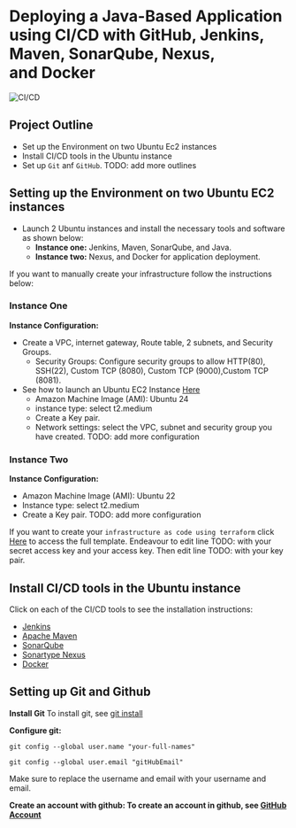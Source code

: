 # Deploying a Java-Based Application using CI/CD with GitHub, Jenkins, Maven, SonarQube, Nexus, and Docker
![CI/CD](https://github.com/yunika-giles/Devops_Projects/blob/main/CI%3ACD_Projects/Images/CI%3ACD.gif)
## Project Outline
- Set up the Environment on two Ubuntu Ec2 instances 
- Install CI/CD tools in the Ubuntu instance 
- Set up `Git` anf `GitHub`.
TODO: add more outlines

## Setting up the Environment on two Ubuntu EC2 instances
- Launch 2 Ubuntu instances and install the necessary tools and software as shown below:
  + **Instance one:** Jenkins, Maven, SonarQube, and Java.
  + **Instance two:**  Nexus, and Docker for application deployment.  

If you want to manually create your infrastructure follow the instructions below:
### Instance One
**Instance Configuration:** 
- Create a VPC, internet gateway, Route table, 2 subnets, and Security Groups.
   + Security Groups: Configure security groups to allow HTTP(80), SSH(22), Custom TCP (8080), Custom TCP (9000),Custom TCP (8081).
- See how to launch an Ubuntu EC2 Instance [Here](https://docs.aws.amazon.com/kinesisvideostreams/latest/dg/gs-ubuntu.html)
  + Amazon Machine Image (AMI): Ubuntu 24
  + instance type: select t2.medium 
  + Create a Key pair.
  + Network settings: select the VPC, subnet and security group you have created.
TODO: add more configuration
   
### Instance Two
**Instance Configuration:**
   + Amazon Machine Image (AMI): Ubuntu 22 
   + Instance type: select t2.medium
   + Create a Key pair.
TODO: add more configuration

If you want to create your `infrastructure as code using terraform` click [Here](https://github.com/yunika-giles/Devops_Projects/blob/main/CI%3ACD_Projects/Terraformproject.tf) to access the full template. Endeavour to edit line TODO: with your secret access key and your access key. Then edit line  TODO: with your key pair. 

## Install CI/CD tools in the Ubuntu instance 
Click on each of the CI/CD tools to see the installation instructions:
- [Jenkins](https://github.com/yunika-giles/Giles-Workspace/blob/main/server_installation/Jenkins-Installation.md#jenkins-standalone-installation) 
- [Apache Maven](https://github.com/yunika-giles/Giles-Workspace/blob/main/server_installation/Maven.md)
- [SonarQube](https://github.com/yunika-giles/Giles-Workspace/blob/main/server_installation/Sonarqube_installation.md) 
- [Sonartype Nexus](https://github.com/yunika-giles/Giles-Workspace/blob/main/server_installation/Nexus_installation.md) 
- [Docker](https://github.com/yunika-giles/Giles-Workspace/blob/main/bash_scripts/docker_install.md) 

## Setting up Git and Github
**Install Git**
To install git, see [git install](https://git-scm.com/downloads) 

**Configure git:**
```
git config --global user.name "your-full-names"
```
```
git config --global user.email "gitHubEmail"
```
Make sure to replace the username and email with your username and email.

**Create an account with github: To create an account in github, see [GitHub Account](https://github.com)**

